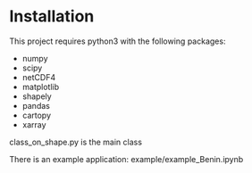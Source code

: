 # Installation

This project requires python3 with the following packages:  
- numpy
- scipy
- netCDF4
- matplotlib
- shapely
- pandas
- cartopy
- xarray

class_on_shape.py is the main class

There is an example application: example/example_Benin.ipynb
